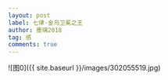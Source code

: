 ```yaml
---
layout: post
label: 七律·金乌卫冕之王
author: 墨璃2018
tag: 感
comments: true
---
```


![图0]({{ site.baseurl }}/images/302055519.jpg)
